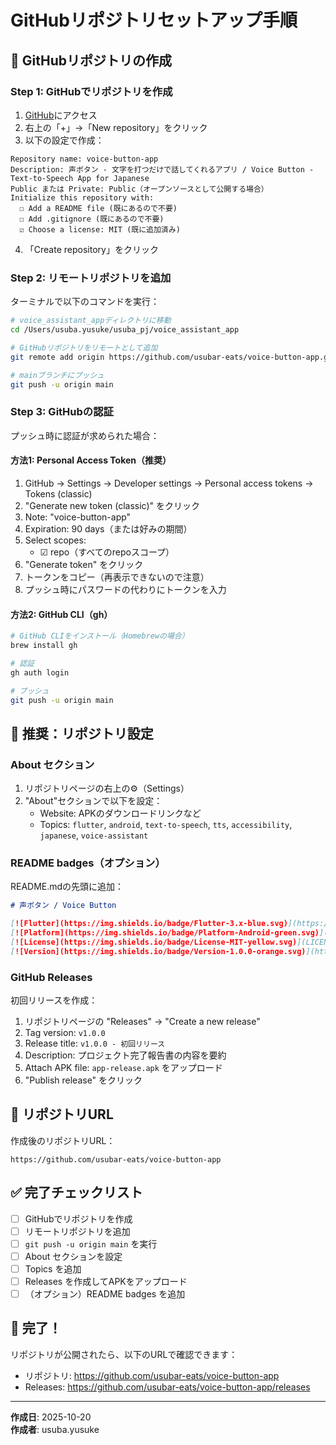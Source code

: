# GitHubリポジトリセットアップ手順

## 🚀 GitHubリポジトリの作成

### Step 1: GitHubでリポジトリを作成

1. [GitHub](https://github.com/usubar-eats)にアクセス
2. 右上の「+」→「New repository」をクリック
3. 以下の設定で作成：

```
Repository name: voice-button-app
Description: 声ボタン - 文字を打つだけで話してくれるアプリ / Voice Button - Text-to-Speech App for Japanese
Public または Private: Public（オープンソースとして公開する場合）
Initialize this repository with:
  ☐ Add a README file (既にあるので不要)
  ☐ Add .gitignore (既にあるので不要)
  ☑ Choose a license: MIT (既に追加済み)
```

4. 「Create repository」をクリック

### Step 2: リモートリポジトリを追加

ターミナルで以下のコマンドを実行：

```bash
# voice_assistant_appディレクトリに移動
cd /Users/usuba.yusuke/usuba_pj/voice_assistant_app

# GitHubリポジトリをリモートとして追加
git remote add origin https://github.com/usubar-eats/voice-button-app.git

# mainブランチにプッシュ
git push -u origin main
```

### Step 3: GitHubの認証

プッシュ時に認証が求められた場合：

#### 方法1: Personal Access Token（推奨）
1. GitHub → Settings → Developer settings → Personal access tokens → Tokens (classic)
2. "Generate new token (classic)" をクリック
3. Note: "voice-button-app"
4. Expiration: 90 days（または好みの期間）
5. Select scopes:
   - ☑ repo（すべてのrepoスコープ）
6. "Generate token" をクリック
7. トークンをコピー（再表示できないので注意）
8. プッシュ時にパスワードの代わりにトークンを入力

#### 方法2: GitHub CLI（gh）
```bash
# GitHub CLIをインストール（Homebrewの場合）
brew install gh

# 認証
gh auth login

# プッシュ
git push -u origin main
```

## 📝 推奨：リポジトリ設定

### About セクション
1. リポジトリページの右上の⚙️（Settings）
2. "About"セクションで以下を設定：
   - Website: APKのダウンロードリンクなど
   - Topics: `flutter`, `android`, `text-to-speech`, `tts`, `accessibility`, `japanese`, `voice-assistant`

### README badges（オプション）
README.mdの先頭に追加：

```markdown
# 声ボタン / Voice Button

[![Flutter](https://img.shields.io/badge/Flutter-3.x-blue.svg)](https://flutter.dev/)
[![Platform](https://img.shields.io/badge/Platform-Android-green.svg)](https://www.android.com/)
[![License](https://img.shields.io/badge/License-MIT-yellow.svg)](LICENSE)
[![Version](https://img.shields.io/badge/Version-1.0.0-orange.svg)](https://github.com/usubar-eats/voice-button-app/releases)
```

### GitHub Releases
初回リリースを作成：

1. リポジトリページの "Releases" → "Create a new release"
2. Tag version: `v1.0.0`
3. Release title: `v1.0.0 - 初回リリース`
4. Description: プロジェクト完了報告書の内容を要約
5. Attach APK file: `app-release.apk` をアップロード
6. "Publish release" をクリック

## 🔗 リポジトリURL

作成後のリポジトリURL：
```
https://github.com/usubar-eats/voice-button-app
```

## ✅ 完了チェックリスト

- [ ] GitHubでリポジトリを作成
- [ ] リモートリポジトリを追加
- [ ] `git push -u origin main` を実行
- [ ] About セクションを設定
- [ ] Topics を追加
- [ ] Releases を作成してAPKをアップロード
- [ ] （オプション）README badges を追加

## 🎉 完了！

リポジトリが公開されたら、以下のURLで確認できます：
- リポジトリ: https://github.com/usubar-eats/voice-button-app
- Releases: https://github.com/usubar-eats/voice-button-app/releases

---

**作成日**: 2025-10-20  
**作成者**: usuba.yusuke

